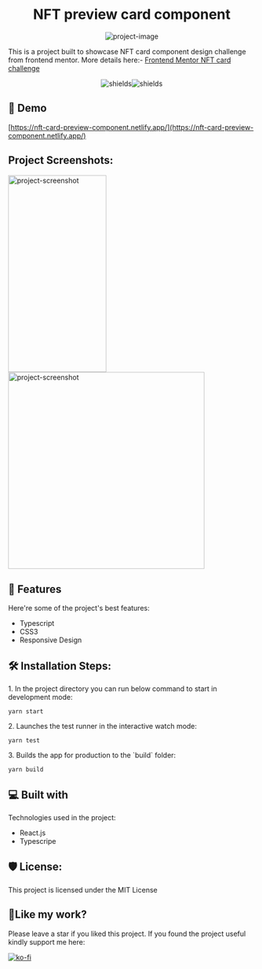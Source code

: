 <h1 align="center" id="title">NFT preview card component</h1>

<p align="center"><img src="https://res.cloudinary.com/dk22rcdch/image/upload/v1637499037/Blogimages/socialify-image_idxpoo.png" alt="project-image"></p>

<p id="description">This is a project built to showcase NFT card component design challenge from frontend mentor. More details here:- <a href="https://www.frontendmentor.io/challenges/nft-preview-card-component-SbdUL_w0U">Frontend Mentor NFT card challenge</a></p>

<p align="center"><img src="https://img.shields.io/github/license/saurabhnative/nft-preview-card-component" alt="shields"><img src="https://img.shields.io/twitter/url?style=social&amp;url=https%3A%2F%2Fgithub.com%2Fsaurabhnative%2Fnft-preview-card-component" alt="shields"></p>

<h2>🚀 Demo</h2>

[https://nft-card-preview-component.netlify.app/](https://nft-card-preview-component.netlify.app/)

<h2>Project Screenshots:</h2>

<img src="https://res.cloudinary.com/dk22rcdch/image/upload/v1637499360/Blogimages/Screenshot_2021-11-21_at_6.25.52_PM_u9qalg.png" alt="project-screenshot" width="200" height="400/">
<img src="https://res.cloudinary.com/dk22rcdch/image/upload/v1637499983/Blogimages/Screenshot_2021-11-21_at_6.36.15_PM_fcixnf.png" alt="project-screenshot" width="400" height="400/">

<h2>🧐 Features</h2>

Here're some of the project's best features:

- Typescript
- CSS3
- Responsive Design

<h2>🛠️ Installation Steps:</h2>

<p>1. In the project directory you can run below command to start in development mode:</p>

```
yarn start
```

<p>2. Launches the test runner in the interactive watch mode:</p>

```
yarn test
```

<p>3. Builds the app for production to the `build` folder:</p>

```
yarn build
```

<h2>💻 Built with</h2>

Technologies used in the project:

- React.js
- Typescripe

<h2>🛡️ License:</h2>

This project is licensed under the MIT License

<h2>💖Like my work?</h2>

Please leave a star if you liked this project. If you found the project useful kindly support me here:<p>[![ko-fi](https://ko-fi.com/img/githubbutton_sm.svg)](https://ko-fi.com/T6T24KNL5)</p>
